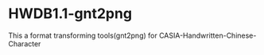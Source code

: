 # HWDB1.1-gnt2png
This a format transforming tools(gnt2png) for CASIA-Handwritten-Chinese-Character
